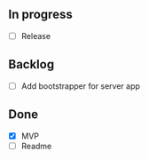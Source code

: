 In progress
-----------
 * [ ] Release

Backlog
-------
 * [ ] Add bootstrapper for server app

Done
----
 * [x] MVP
 * [ ] Readme
